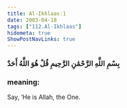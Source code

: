 ```yaml
---
title: Al-Ikhlaas:1
date: 2003-04-18
tags: ["112.Al-Ikhlaas"]
hidemeta: true 
ShowPostNavLinks: true 
---
```

### بِسْمِ اللَّهِ الرَّحْمَٰنِ الرَّحِيمِ قُلْ هُوَ اللَّهُ أَحَدٌ
### meaning: 
Say, ‘He is Allah, the One.
